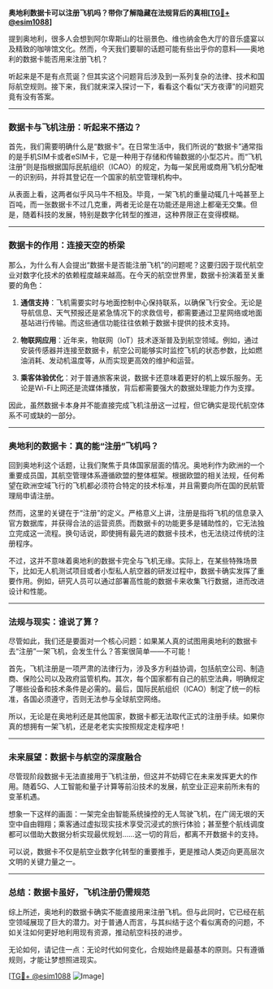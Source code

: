 **奥地利数据卡可以注册飞机吗？带你了解隐藏在法规背后的真相[[TG💪+ @esim1088](https://t.me/s/esim1088)]**

提到奥地利，很多人会想到阿尔卑斯山的壮丽景色、维也纳金色大厅的音乐盛宴以及精致的咖啡馆文化。然而，今天我们要聊的话题可能有些出乎你的意料——奥地利的数据卡能否用来注册飞机？

听起来是不是有点荒诞？但其实这个问题背后涉及到一系列复杂的法律、技术和国际航空规则。接下来，我们就来深入探讨一下，看看这个看似“天方夜谭”的问题究竟有没有答案。

---

### 数据卡与飞机注册：听起来不搭边？

首先，我们需要明确什么是“数据卡”。在日常生活中，我们所说的“数据卡”通常指的是手机SIM卡或者eSIM卡，它是一种用于存储和传输数据的小型芯片。而“飞机注册”则是指根据国际民航组织（ICAO）的规定，为每一架民用或商用飞机分配唯一的识别码，并将其登记在一个国家的航空管理机构中。

从表面上看，这两者似乎风马牛不相及。毕竟，一架飞机的重量动辄几十吨甚至上百吨，而一张数据卡不过几克重，两者无论是在功能还是用途上都毫无交集。但是，随着科技的发展，特别是数字化转型的推进，这种界限正在变得模糊。

---

### 数据卡的作用：连接天空的桥梁

那么，为什么有人会提出“数据卡是否能注册飞机”的问题呢？这要归因于现代航空业对数字化技术的依赖程度越来越高。在今天的航空世界里，数据卡扮演着至关重要的角色：

1. **通信支持**：飞机需要实时与地面控制中心保持联系，以确保飞行安全。无论是导航信息、天气预报还是紧急情况下的求救信号，都需要通过卫星网络或地面基站进行传输。而这些通信功能往往依赖于数据卡提供的技术支持。

2. **物联网应用**：近年来，物联网（IoT）技术逐渐普及到航空领域。例如，通过安装传感器并连接至数据卡，航空公司能够实时监控飞机的状态参数，比如燃油消耗、发动机温度等，从而实现更高效的维护和运营。

3. **乘客体验优化**：对于普通旅客来说，数据卡还意味着更好的机上娱乐服务。无论是Wi-Fi上网还是流媒体播放，背后都需要强大的数据处理能力作为支撑。

因此，虽然数据卡本身并不能直接完成飞机注册这一过程，但它确实是现代航空体系不可或缺的一部分。

---

### 奥地利的数据卡：真的能“注册”飞机吗？

回到奥地利这个话题，让我们聚焦于具体国家层面的情况。奥地利作为欧洲的一个重要成员国，其航空管理体系遵循欧盟的整体框架。根据欧盟的相关法规，任何希望在欧洲空域飞行的飞机都必须符合特定的技术标准，并且需要向所在国的民航管理局申请注册。

然而，这里的关键在于“注册”的定义。严格意义上讲，注册是指将飞机的信息录入官方数据库，并获得合法的运营资质。而数据卡的功能更多是辅助性的，它无法独立完成这一流程。换句话说，即使拥有最先进的数据卡技术，也无法绕过传统的注册程序。

不过，这并不意味着奥地利的数据卡完全与飞机无缘。实际上，在某些特殊场景下，比如无人机测试项目或者小型私人航空器的研发过程中，数据卡确实发挥了重要作用。例如，研究人员可以通过部署高性能的数据卡来收集飞行数据，进而改进设计和性能。

---

### 法规与现实：谁说了算？

尽管如此，我们还是要面对一个核心问题：如果某人真的试图用奥地利的数据卡去“注册”一架飞机，会发生什么？答案很简单——不可能！

首先，飞机注册是一项严肃的法律行为，涉及多方利益协调，包括航空公司、制造商、保险公司以及政府监管机构。其次，每个国家都有自己的航空法典，明确规定了哪些设备和技术条件是必需的。最后，国际民航组织（ICAO）制定了统一的标准，各国必须遵守，否则无法参与全球航空网络。

所以，无论是在奥地利还是其他国家，数据卡都无法取代正式的注册手续。如果你真的想拥有一架飞机，还是老老实实按照规定走程序吧！

---

### 未来展望：数据卡与航空的深度融合

尽管现阶段数据卡无法直接用于飞机注册，但这并不妨碍它在未来发挥更大的作用。随着5G、人工智能和量子计算等前沿技术的发展，航空业正迎来前所未有的变革机遇。

想象一下这样的画面：一架完全由智能系统操控的无人驾驶飞机，在广阔无垠的天空中自由翱翔；乘客通过虚拟现实技术享受沉浸式的旅行体验；甚至整个航线调度都可以借助大数据分析实现最优规划……这一切的背后，都离不开数据卡的支持。

可以说，数据卡不仅是航空业数字化转型的重要推手，更是推动人类迈向更高层次文明的关键力量之一。

---

### 总结：数据卡虽好，飞机注册仍需规范

综上所述，奥地利的数据卡确实不能直接用来注册飞机。但与此同时，它已经在航空领域展现了巨大的潜力。对于普通人而言，与其纠结于这个看似离奇的问题，不如关注如何更好地利用现有资源，推动航空科技的进步。

无论如何，请记住一点：无论时代如何变化，合规始终是最基本的原则。只有遵循规则，才能让梦想照进现实。

[[TG💪+ @esim1088](https://t.me/s/esim1088) ![Image](https://i.postimg.cc/4NQfJmqS/Snipaste-2025-05-13-00-14-12.png)]